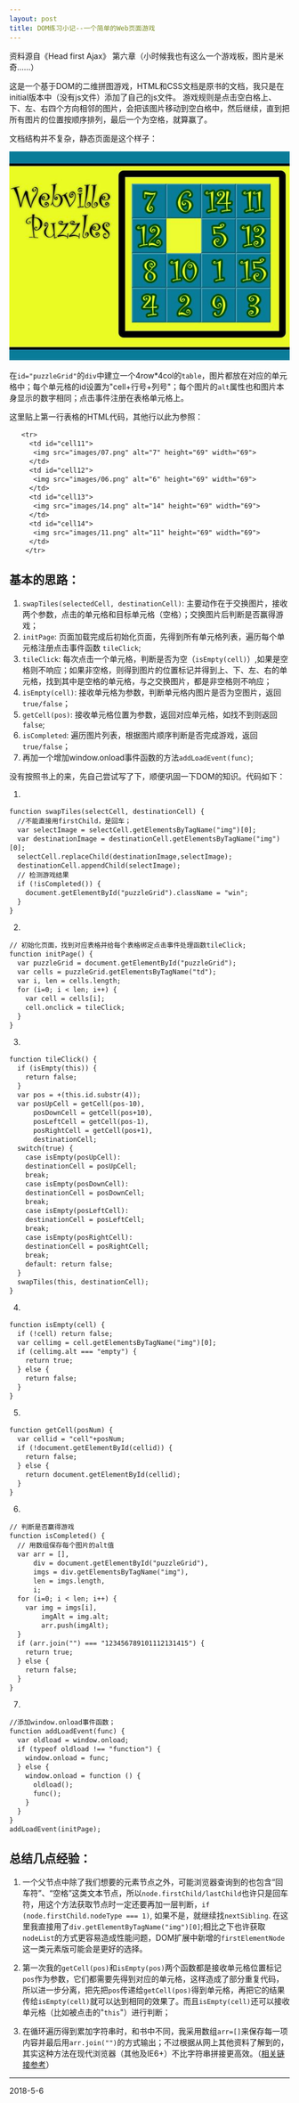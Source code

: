 ```yaml
---
layout: post
title: DOM练习小记--一个简单的Web页面游戏
---
```

资料源自《Head first Ajax》 第六章（小时候我也有这么一个游戏板，图片是米奇……）

这是一个基于DOM的二维拼图游戏，HTML和CSS文档是原书的文档，我只是在initial版本中（没有js文件）添加了自己的js文件。
游戏规则是点击空白格上、下、左、右四个方向相邻的图片，会把该图片移动到空白格中，然后继续，直到把所有图片的位置按顺序排列，最后一个为空格，就算赢了。

文档结构并不复杂，静态页面是这个样子：

![initial_page](/images/init_page_6.JPG)

在`id="puzzleGrid"`的`div`中建立一个4row*4col的`table`，图片都放在对应的单元格中；每个单元格的id设置为"cell+行号+列号"；每个图片的`alt`属性也和图片本身显示的数字相同；点击事件注册在表格单元格上。

这里贴上第一行表格的HTML代码，其他行以此为参照：
```
   <tr>
     <td id="cell11">
      <img src="images/07.png" alt="7" height="69" width="69">
     </td>
     <td id="cell12">
      <img src="images/06.png" alt="6" height="69" width="69">
     </td>
     <td id="cell13">
      <img src="images/14.png" alt="14" height="69" width="69">
     </td>
     <td id="cell14">
      <img src="images/11.png" alt="11" height="69" width="69">
     </td>
    </tr>
```

## 基本的思路：

1. `swapTiles(selectedCell, destinationCell)`: 主要动作在于交换图片，接收两个参数，点击的单元格和目标单元格（空格）；交换图片后判断是否赢得游戏；
2. `initPage`: 页面加载完成后初始化页面，先得到所有单元格列表，遍历每个单元格注册点击事件函数 `tileClick`;
3. `tileClick`: 每次点击一个单元格，判断是否为空（`isEmpty(cell)`）,如果是空格则不响应；如果非空格，则得到图片的位置标记并得到上、下、左、右的单元格，找到其中是空格的单元格，与之交换图片，都是非空格则不响应；
4. `isEmpty(cell)`: 接收单元格为参数，判断单元格内图片是否为空图片，返回`true/false`；
5. `getCell(pos)`: 接收单元格位置为参数，返回对应单元格，如找不到则返回`false`;
6. `isCompleted`: 遍历图片列表，根据图片顺序判断是否完成游戏，返回`true/false`；
7. 再加一个增加window.onload事件函数的方法`addLoadEvent(func)`;

没有按照书上的来，先自己尝试写了下，顺便巩固一下DOM的知识。代码如下：

1. 
```
function swapTiles(selectCell, destinationCell) {
  //不能直接用firstChild，是回车；
  var selectImage = selectCell.getElementsByTagName("img")[0];
  var destinationImage = destinationCell.getElementsByTagName("img")[0];
  selectCell.replaceChild(destinationImage,selectImage);
  destinationCell.appendChild(selectImage);
  // 检测游戏结果
  if (!isCompleted()) {
    document.getElementById("puzzleGrid").className = "win";
  }
}
```
2. 
```
// 初始化页面，找到对应表格并给每个表格绑定点击事件处理函数tileClick;
function initPage() {
  var puzzleGrid = document.getElementById("puzzleGrid");
  var cells = puzzleGrid.getElementsByTagName("td");
  var i, len = cells.length;
  for (i=0; i < len; i++) {
    var cell = cells[i];
    cell.onclick = tileClick;
  }
}
```
3. 
```
function tileClick() {
  if (isEmpty(this)) {
    return false;
  }
  var pos = +(this.id.substr(4));
  var posUpCell = getCell(pos-10), 
      posDownCell = getCell(pos+10), 
      posLeftCell = getCell(pos-1), 
      posRightCell = getCell(pos+1),
      destinationCell; 
  switch(true) {
    case isEmpty(posUpCell):
    destinationCell = posUpCell;
    break;
    case isEmpty(posDownCell):
    destinationCell = posDownCell;
    break;
    case isEmpty(posLeftCell):
    destinationCell = posLeftCell;
    break;
    case isEmpty(posRightCell):
    destinationCell = posRightCell;
    break;
    default: return false;
  }
  swapTiles(this, destinationCell);
}
```
4. 
```
function isEmpty(cell) {
  if (!cell) return false;
  var cellimg = cell.getElementsByTagName("img")[0];
  if (cellimg.alt === "empty") {
    return true;
  } else {
    return false;
  }
}
```
5. 
```
function getCell(posNum) {
  var cellid = "cell"+posNum;
  if (!document.getElementById(cellid)) {
    return false;
  } else {
    return document.getElementById(cellid);
  }
}
```
6. 
```
// 判断是否赢得游戏
function isCompleted() {
  // 用数组保存每个图片的alt值
  var arr = [],
      div = document.getElementById("puzzleGrid"),
      imgs = div.getElementsByTagName("img"),
      len = imgs.length,
      i;
  for (i=0; i < len; i++) {
    var img = imgs[i],
        imgAlt = img.alt;
        arr.push(imgAlt);
  }
  if (arr.join("") === "123456789101112131415") {
    return true;
  } else {
    return false;
  }
}
```
7. 
```
//添加window.onload事件函数；
function addLoadEvent(func) {
  var oldload = window.onload;
  if (typeof oldload !== "function") {
    window.onload = func;
  } else {
    window.onload = function () {
      oldload();
      func();
    }
  }
}
addLoadEvent(initPage);
```

## 总结几点经验：

1. 一个父节点中除了我们想要的元素节点之外，可能浏览器查询到的也包含“回车符”、“空格”这类文本节点，所以`node.firstChild/lastChild`也许只是回车符，用这个方法获取节点时一定还要再加一层判断，`if (node.firstChild.nodeType === 1)`, 如果不是，就继续找`nextSibling`.
在这里我直接用了`div.getElementByTagName("img")[0]`;相比之下也许获取`nodeList`的方式更容易造成性能问题，DOM扩展中新增的`firstElementNode`这一类元素版可能会是更好的选择。

2. 第一次我的`getCell(pos)`和`isEmpty(pos)`两个函数都是接收单元格位置标记`pos`作为参数，它们都需要先得到对应的单元格，这样造成了部分重复代码，所以进一步分离，把先把`pos`传递给`getCell(pos)`得到单元格，再把它的结果传给`isEmpty(cell)`就可以达到相同的效果了。而且`isEmpty(cell)`还可以接收单元格（比如被点击的"`this`"）进行判断；

3. 在循环遍历得到累加字符串时，和书中不同，我采用数组`arr=[]`来保存每一项内容并最后用`arr.join("")`的方式输出；不过根据从网上其他资料了解到的，其实这种方法在现代浏览器（其他及IE6+）不比字符串拼接更高效。（[相关链接参考](https://www.zhihu.com/question/19747496)）

***
2018-5-6

